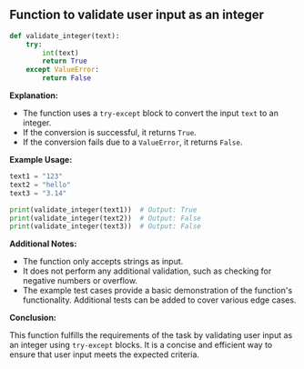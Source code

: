 ## Function to validate user input as an integer

```python
def validate_integer(text):
    try:
        int(text)
        return True
    except ValueError:
        return False
```

**Explanation:**

* The function uses a `try-except` block to convert the input `text` to an integer.
* If the conversion is successful, it returns `True`.
* If the conversion fails due to a `ValueError`, it returns `False`.

**Example Usage:**

```python
text1 = "123"
text2 = "hello"
text3 = "3.14"

print(validate_integer(text1))  # Output: True
print(validate_integer(text2))  # Output: False
print(validate_integer(text3))  # Output: False
```

**Additional Notes:**

* The function only accepts strings as input.
* It does not perform any additional validation, such as checking for negative numbers or overflow.
* The example test cases provide a basic demonstration of the function's functionality. Additional tests can be added to cover various edge cases.

**Conclusion:**

This function fulfills the requirements of the task by validating user input as an integer using `try-except` blocks. It is a concise and efficient way to ensure that user input meets the expected criteria.